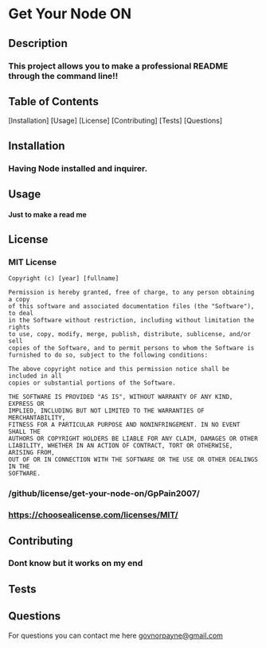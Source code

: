 # Get Your Node ON
  ## Description

  ###  This project allows you to make a professional README through the command line!!  

  ## Table of Contents

  [Installation]
  [Usage]
  [License]
  [Contributing]
  [Tests]
  [Questions]

  ## Installation 

  ###  Having Node installed and inquirer.

  ## Usage 

  #### Just to make a read me

  ## License 

  ### MIT License

    Copyright (c) [year] [fullname]
    
    Permission is hereby granted, free of charge, to any person obtaining a copy
    of this software and associated documentation files (the "Software"), to deal
    in the Software without restriction, including without limitation the rights
    to use, copy, modify, merge, publish, distribute, sublicense, and/or sell
    copies of the Software, and to permit persons to whom the Software is
    furnished to do so, subject to the following conditions:
    
    The above copyright notice and this permission notice shall be included in all
    copies or substantial portions of the Software.
    
    THE SOFTWARE IS PROVIDED "AS IS", WITHOUT WARRANTY OF ANY KIND, EXPRESS OR
    IMPLIED, INCLUDING BUT NOT LIMITED TO THE WARRANTIES OF MERCHANTABILITY,
    FITNESS FOR A PARTICULAR PURPOSE AND NONINFRINGEMENT. IN NO EVENT SHALL THE
    AUTHORS OR COPYRIGHT HOLDERS BE LIABLE FOR ANY CLAIM, DAMAGES OR OTHER
    LIABILITY, WHETHER IN AN ACTION OF CONTRACT, TORT OR OTHERWISE, ARISING FROM,
    OUT OF OR IN CONNECTION WITH THE SOFTWARE OR THE USE OR OTHER DEALINGS IN THE
    SOFTWARE.
  ### /github/license/get-your-node-on/GpPain2007/  
  ### https://choosealicense.com/licenses/MIT/

  ## Contributing

  ### Dont know but it works on my end 

  ## Tests 



  ## Questions

  For questions you can contact me here [govnorpayne@gmail.com](govnorpayne@gmail.com)

